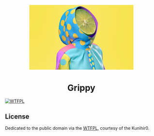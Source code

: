 <div align='center'>
<img src='README.assets/logo.png' width='344'/>
<h1>Grippy </h1>
</div>
<a href="http://www.wtfpl.net/"><img
       src="http://www.wtfpl.net/wp-content/uploads/2012/12/wtfpl-badge-4.png"
       width="80" height="15" alt="WTFPL" /></a>

## License

Dedicated to the public domain via the [WTFPL], courtesy of the Kunihir0.

[WTFPL]: http://www.wtfpl.net/txt/copying/
